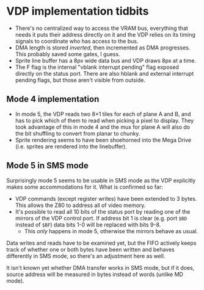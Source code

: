 # VDP implementation tidbits

- There's no centralized way to access the VRAM bus, everything that needs it puts their address directly on it and the VDP relies on its timing signals to coordinate who has access to the bus.
- DMA length is stored _inverted_, then incremented as DMA progresses. This probably saved some gates, I guess.
- Sprite line buffer has a 8px wide data bus and VDP draws 8px at a time.
- The F flag is the internal "vblank interrupt pending" flag exposed directly on the status port. There are also hblank and external interrupt pending flags, but those aren't visible from outside.

## Mode 4 implementation

- In mode 5, the VDP reads two 8×1 tiles for each of plane A and B, and has to pick which of them to read when picking a pixel to display. They took advantage of this in mode 4 and the mux for plane A will also do the bit shuffling to convert from planar to chunky.
- Sprite rendering seems to have been shoehorned into the Mega Drive (i.e. sprites are rendered into the linebuffer).

## Mode 5 in SMS mode

Surprisingly mode 5 seems to be usable in SMS mode as the VDP explicitly makes some accommodations for it. What is confirmed so far:

- VDP commands (except register writes) have been extended to 3 bytes. This allows the Z80 to address all of video memory.
- It's possible to read all 10 bits of the status port by reading one of the mirrors of the VDP control port. If address bit 1 is clear (e.g. port `$BD` instead of `$BF`) data bits 1-0 will be replaced with bits 9-8.
    + This _only_ happens in mode 5, otherwise the mirrors behave as usual.

Data writes and reads have to be examined yet, but the FIFO actively keeps track of whether one or both bytes have been written and behaves differently in SMS mode, so there's an adjustment here as well.

It isn't known yet whether DMA transfer works in SMS mode, but if it does, source address will be measured in bytes instead of words (unlike MD mode).
